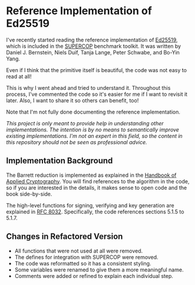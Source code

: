 # Reference Implementation of Ed25519

I've recently started reading the reference implementation of [Ed25519](https://ed25519.cr.yp.to/), which is included in the [SUPERCOP](https://bench.cr.yp.to/supercop.html) benchmark toolkit.
It was written by Daniel J. Bernstein, Niels Duif, Tanja Lange, Peter Schwabe, and Bo-Yin Yang.

Even if I think that the primitive itself is beautiful, the code was not easy to read at all!

This is why I went ahead and tried to understand it.
Throughout this process, I've commented the code so it's easier for me if I want to revisit it later.
Also, I want to share it so others can benefit, too!

Note that I'm not fully done documenting the reference implementation.

_This project is only meant to provide help in understanding other implementations.
The intention is by no means to semantically improve existing implementations.
I'm not an expert in this field, so the content in this repository should not be seen as professional advice._

## Implementation Background

The Barrett reduction is implemented as explained in the [Handbook of Applied Cryptography](http://cacr.uwaterloo.ca/hac/about/chap14.pdf).
You will find references to the algorithm in the code, so if you are interested in the details, it makes sense to open code and the book side-by-side.

The high-level functions for signing, verifying and key generation are explained in [RFC 8032](https://tools.ietf.org/html/rfc8032#section-5.1).
Specifically, the code references sections 5.1.5 to 5.1.7.

## Changes in Refactored Version

- All functions that were not used at all were removed.
- The defines for integration with SUPERCOP were removed.
- The code was reformatted so it has a consistent styling.
- Some variables were renamed to give them a more meaningful name.
- Comments were added or refined to explain each individual step.
